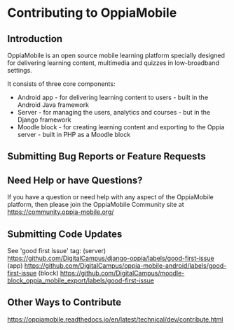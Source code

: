 Contributing to OppiaMobile
=============================

Introduction
------------

OppiaMobile is an open source mobile learning platform specially designed  for delivering learning content, multimedia and quizzes in low-broadband settings.

It consists of three core components:

* Android app - for delivering learning content to users - built in the Android Java framework
* Server - for managing the users, analytics and courses - but in the Django framework
* Moodle block - for creating learning content and exporting to the Oppia server - built in PHP as a Moodle block

Submitting Bug Reports or Feature Requests
------------------------------------------


Need Help or have Questions?
-----------------------------

If you have a question or need help with any aspect of the OppiaMobile platform, then please join the OppiaMobile Community site at
https://community.oppia-mobile.org/

Submitting Code Updates
------------------------
See 'good first issue' tag:
(server) https://github.com/DigitalCampus/django-oppia/labels/good-first-issue
(app) https://github.com/DigitalCampus/oppia-mobile-android/labels/good-first-issue
(block) https://github.com/DigitalCampus/moodle-block_oppia_mobile_export/labels/good-first-issue

Other Ways to Contribute
-------------------------

https://oppiamobile.readthedocs.io/en/latest/technical/dev/contribute.html